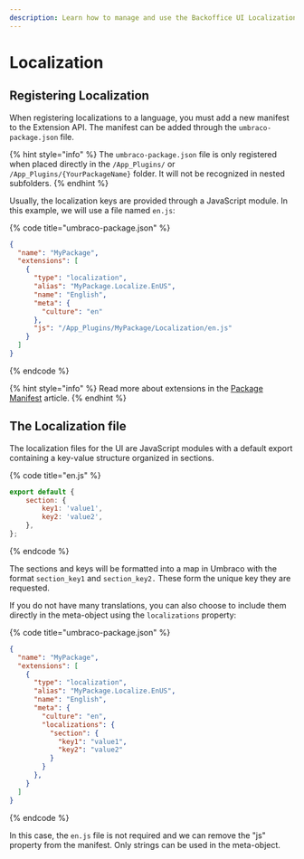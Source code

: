```yaml
---
description: Learn how to manage and use the Backoffice UI Localization files.
---
```


# Localization

## Registering Localization

When registering localizations to a language, you must add a new manifest to the Extension API. The manifest can be added through the `umbraco-package.json` file.

{% hint style="info" %}
The `umbraco-package.json` file is only registered when placed directly in the `/App_Plugins/` or `/App_Plugins/{YourPackageName}` folder. It will not be recognized in nested subfolders.
{% endhint %}

Usually, the localization keys are provided through a JavaScript module. In this example, we will use a file named `en.js`:

{% code title="umbraco-package.json" %}
```json
{
  "name": "MyPackage",
  "extensions": [
    {
      "type": "localization",
      "alias": "MyPackage.Localize.EnUS",
      "name": "English",
      "meta": {
        "culture": "en"
      },
      "js": "/App_Plugins/MyPackage/Localization/en.js"
    }
  ]
}
```
{% endcode %}

{% hint style="info" %}
Read more about extensions in the [Package Manifest](../../umbraco-package.md) article.
{% endhint %}

## The Localization file

The localization files for the UI are JavaScript modules with a default export containing a key-value structure organized in sections.

{% code title="en.js" %}
```javascript
export default {
    section: {
        key1: 'value1',
        key2: 'value2',
    },
};
```
{% endcode %}

The sections and keys will be formatted into a map in Umbraco with the format `section_key1` and `section_key2.` These form the unique key they are requested.

If you do not have many translations, you can also choose to include them directly in the meta-object using the `localizations` property:

{% code title="umbraco-package.json" %}
```json
{
  "name": "MyPackage",
  "extensions": [
    {
      "type": "localization",
      "alias": "MyPackage.Localize.EnUS",
      "name": "English",
      "meta": {
        "culture": "en",
        "localizations": {
          "section": {
            "key1": "value1",
            "key2": "value2"
          }
        }
      },
    }
  ]
}
```
{% endcode %}

In this case, the `en.js` file is not required and we can remove the "js" property from the manifest. Only strings can be used in the meta-object.
